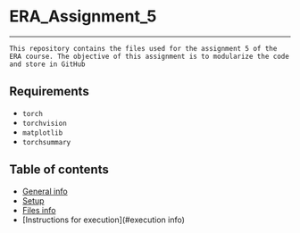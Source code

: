 # ERA_Assignment_5
---
`This repository contains the files used for the assignment 5 of the ERA course. The objective of this assignment is to modularize the code and store in GitHub`

## Requirements
* `torch`
* `torchvision`
* `matplotlib`
* `torchsummary`

## Table of contents
* [General info](#general-info)
* [Setup](#setup)
* [Files info](#files-ino)
* [Instructions for execution](#execution info)






